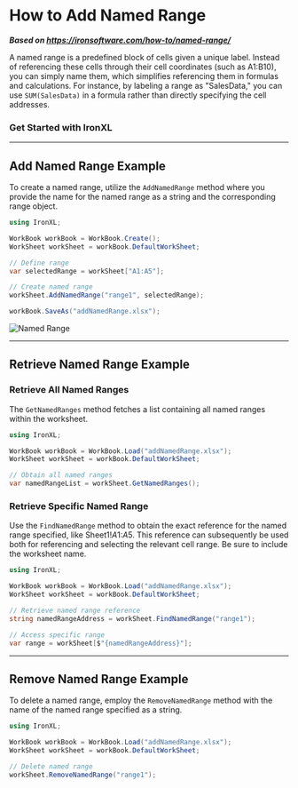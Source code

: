# How to Add Named Range

***Based on <https://ironsoftware.com/how-to/named-range/>***


A named range is a predefined block of cells given a unique label. Instead of referencing these cells through their cell coordinates (such as A1:B10), you can simply name them, which simplifies referencing them in formulas and calculations. For instance, by labeling a range as "SalesData," you can use `SUM(SalesData)` in a formula rather than directly specifying the cell addresses.

<h3>Get Started with IronXL</h3>

-------------------------------------

## Add Named Range Example

To create a named range, utilize the `AddNamedRange` method where you provide the name for the named range as a string and the corresponding range object.

```cs
using IronXL;

WorkBook workBook = WorkBook.Create();
WorkSheet workSheet = workBook.DefaultWorkSheet;

// Define range
var selectedRange = workSheet["A1:A5"];

// Create named range
workSheet.AddNamedRange("range1", selectedRange);

workBook.SaveAs("addNamedRange.xlsx");
```

<div class="content-img-align-center">
    <div class="center-image-wrapper">
        <img src="https://ironsoftware.com/static-assets/excel/how-to/named-range/named-range.webp" alt="Named Range" class="img-responsive add-shadow">
    </div>
</div>

<hr>

## Retrieve Named Range Example

### Retrieve All Named Ranges

The `GetNamedRanges` method fetches a list containing all named ranges within the worksheet.

```cs
using IronXL;

WorkBook workBook = WorkBook.Load("addNamedRange.xlsx");
WorkSheet workSheet = workBook.DefaultWorkSheet;

// Obtain all named ranges
var namedRangeList = workSheet.GetNamedRanges();
```

### Retrieve Specific Named Range

Use the `FindNamedRange` method to obtain the exact reference for the named range specified, like Sheet1!$A$1:$A$5. This reference can subsequently be used both for referencing and selecting the relevant cell range. Be sure to include the worksheet name.

```cs
using IronXL;

WorkBook workBook = WorkBook.Load("addNamedRange.xlsx");
WorkSheet workSheet = workBook.DefaultWorkSheet;

// Retrieve named range reference
string namedRangeAddress = workSheet.FindNamedRange("range1");

// Access specific range
var range = workSheet[$"{namedRangeAddress}"];
```

<hr>

## Remove Named Range Example

To delete a named range, employ the `RemoveNamedRange` method with the name of the named range specified as a string.

```cs
using IronXL;

WorkBook workBook = WorkBook.Load("addNamedRange.xlsx");
WorkSheet workSheet = workBook.DefaultWorkSheet;

// Delete named range
workSheet.RemoveNamedRange("range1");
```